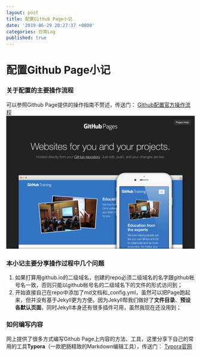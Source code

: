 ```yaml
---
layout: post
title: 配置Github Page小记
date: '2019-06-29 20:27:37 +0800'
categories: 日常Log
published: true
---
```


# 配置Github Page小记

### 关于配置的主要操作流程

可以参照Github Page提供的操作指南不赘述，传送门：
[Github配置官方操作流程](https://pages.github.com)
![](/assets/blog-img0001.png)

### 本小记主要分享操作过程中几个问题

1. 如果打算用github.io的二级域名，创建的repo必须二级域名的名字跟github帐号名一致，否则只能以github帐号名的二级域名下的文件的形式访问到；
2. 开始直接自己在repo中添加了md文档和_config.yml，虽然可以把Page跑起来，但并没有基于Jekyll更为方便。因为Jekyll帮我们做好了**文件目录**、**预设各默认页面**，同时Jekyll本身还有很多插件可用，虽然我现在还没用到；

### 如何编写内容

网上提供了很多方式编写Github Page上内容的方法、工具，这里分享下自己的常用的工具**Typora**（一款肥肠精致的Markdown编辑工具），传送门：
[Typora官网](https://typora.io/)
